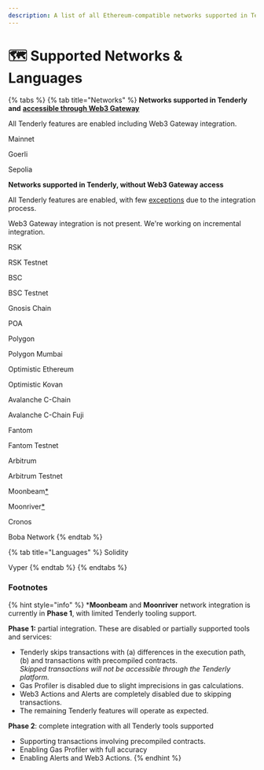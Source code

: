 ```yaml
---
description: A list of all Ethereum-compatible networks supported in Tenderly
---
```


# 🗺 Supported Networks & Languages

{% tabs %}
{% tab title="Networks" %}
**Networks supported in Tenderly and** [**accessible through Web3 Gateway**](http://blog.tenderly.co/how-to-deploy-smart-contracts-with-hardhat-and-tenderly/)

All Tenderly features are enabled including Web3 Gateway integration.

<img src=".gitbook/assets/Icon_Mainnet.svg" alt="" data-size="line">Mainnet

<img src=".gitbook/assets/Icon_gorli.svg" alt="" data-size="line">Goerli

<img src=".gitbook/assets/Icon_sepolia.svg" alt="" data-size="line">Sepolia



**Networks supported in Tenderly, without Web3 Gateway access**

All Tenderly features are enabled, with few [exceptions](supported-networks-and-languages.md#footnotes) due to the integration process.

Web3 Gateway integration is not present. We're working on incremental integration.

<img src=".gitbook/assets/Icon_RSK.svg" alt="" data-size="line">RSK

<img src=".gitbook/assets/Icon_RSK Testnet-.svg" alt="" data-size="line">RSK Testnet

<img src=".gitbook/assets/Icon_BSC.svg" alt="" data-size="line">BSC

<img src=".gitbook/assets/Icon_BSC Testnet.svg" alt="" data-size="line">BSC Testnet

<img src=".gitbook/assets/Icon_gnosis.svg" alt="" data-size="line">Gnosis Chain

<img src=".gitbook/assets/Icon_POA.svg" alt="" data-size="line">POA

<img src=".gitbook/assets/Icon_Polygon.svg" alt="" data-size="line">Polygon

<img src=".gitbook/assets/Icon_Polygon Mumbai-.svg" alt="" data-size="line">Polygon Mumbai

<img src=".gitbook/assets/Icon_Optimistic Ethereum-.svg" alt="" data-size="line">Optimistic Ethereum

<img src=".gitbook/assets/Icon_Optimistic Kovan-.svg" alt="" data-size="line">Optimistic Kovan

<img src=".gitbook/assets/Icon_Avalanche C-Chain.svg" alt="" data-size="line">Avalanche C-Chain

<img src=".gitbook/assets/Icon_Avalanche.svg" alt="" data-size="line">Avalanche C-Chain Fuji

<img src=".gitbook/assets/Icon_fantom.svg" alt="" data-size="line">Fantom

<img src=".gitbook/assets/Icon_fantom testnet.svg" alt="" data-size="line">Fantom Testnet

<img src=".gitbook/assets/Icon_arbitrum.svg" alt="" data-size="line">Arbitrum

<img src=".gitbook/assets/Icon_arbitrum testnet.svg" alt="" data-size="line">Arbitrum Testnet

<img src=".gitbook/assets/Moonbeam.svg" alt="" data-size="line">Moonbeam[\*](supported-networks-and-languages.md#footnotes)

<img src=".gitbook/assets/Moonriver (1).svg" alt="" data-size="line">Moonriver[\*](supported-networks-and-languages.md#footnotes)

<img src=".gitbook/assets/Cronos.svg" alt="" data-size="line">Cronos

<img src=".gitbook/assets/Boba.svg" alt="" data-size="line">Boba Network
{% endtab %}

{% tab title="Languages" %}
<img src=".gitbook/assets/Icon_solidity.svg" alt="" data-size="line">Solidity

<img src=".gitbook/assets/Icon_vyper.svg" alt="" data-size="line">Vyper
{% endtab %}
{% endtabs %}

### Footnotes&#x20;

{% hint style="info" %}
\***Moonbeam** and **Moonriver** network integration is currently in **Phase 1**, with limited Tenderly tooling support.

**Phase 1:** partial integration. These are disabled or partially supported tools and services:

* Tenderly skips transactions with (a) differences in the execution path, (b) and transactions with precompiled contracts. \
  _Skipped transactions will not be accessible through the Tenderly platform._
* Gas Profiler is disabled due to slight imprecisions in gas calculations.
* Web3 Actions and Alerts are completely disabled due to skipping transactions.
* The remaining Tenderly features will operate as expected.

**Phase 2**: complete integration with all Tenderly tools supported

* Supporting transactions involving precompiled contracts.
* Enabling Gas Profiler with full accuracy
* Enabling Alerts and Web3 Actions.
{% endhint %}
